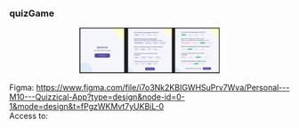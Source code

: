 ### quizGame

<p align="center" width="100%">
  <img width="50%" src=preview.png>
</p>

Figma: https://www.figma.com/file/i7o3Nk2KBIGWHSuPrv7Wva/Personal---M10---Quizzical-App?type=design&node-id=0-1&mode=design&t=fPgzWKMvt7yUKBiL-0 \
Access to: 

